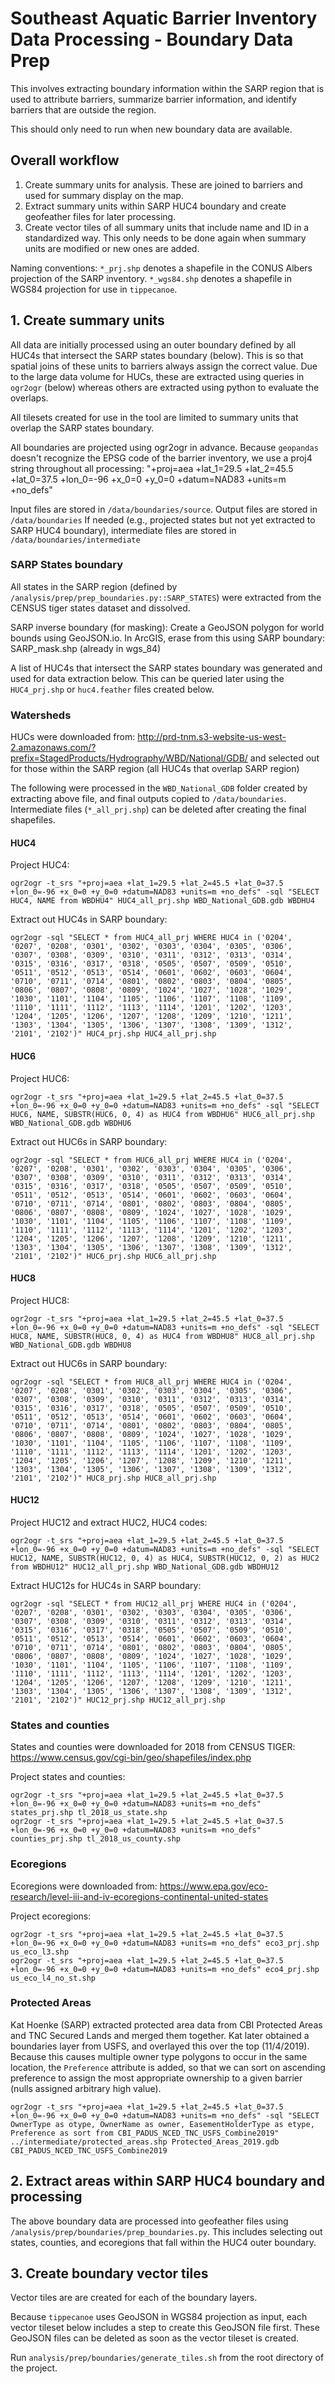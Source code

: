 # Southeast Aquatic Barrier Inventory Data Processing - Boundary Data Prep

This involves extracting boundary information within the SARP region that is used to attribute barriers, summarize barrier information, and identify barriers that are outside the region.

This should only need to run when new boundary data are available.

## Overall workflow

1. Create summary units for analysis. These are joined to barriers and used for summary display on the map.
2. Extract summary units within SARP HUC4 boundary and create geofeather files for later processing.
3. Create vector tiles of all summary units that include name and ID in a standardized way. This only needs to be done again when summary units are modified or new ones are added.

Naming conventions:
`*_prj.shp` denotes a shapefile in the CONUS Albers projection of the SARP inventory.
`*_wgs84.shp` denotes a shapefile in WGS84 projection for use in `tippecanoe`.

## 1. Create summary units

All data are initially processed using an outer boundary defined by all HUC4s that intersect the SARP states boundary (below). This is so that spatial joins of these units to barriers always assign the correct value. Due to the large data volume for HUCs, these are extracted using queries in `ogr2ogr` (below) whereas others are extracted using python to evaluate the overlaps.

All tilesets created for use in the tool are limited to summary units that overlap the SARP states boundary.

All boundaries are projected using ogr2ogr in advance. Because `geopandas` doesn't recognize the EPSG code of the barrier inventory, we use a proj4 string throughout all processing:
"+proj=aea +lat_1=29.5 +lat_2=45.5 +lat_0=37.5 +lon_0=-96 +x_0=0 +y_0=0 +datum=NAD83 +units=m +no_defs"

Input files are stored in `/data/boundaries/source`.
Output files are stored in `/data/boundaries`
If needed (e.g., projected states but not yet extracted to SARP HUC4 boundary), intermediate files are stored in `/data/boundaries/intermediate`

### SARP States boundary

All states in the SARP region (defined by `/analysis/prep/prep_boundaries.py::SARP_STATES`) were extracted from the CENSUS tiger states dataset and dissolved.

SARP inverse boundary (for masking):
Create a GeoJSON polygon for world bounds using GeoJSON.io. In ArcGIS, erase from this
using SARP boundary: SARP_mask.shp (already in wgs_84)

A list of HUC4s that intersect the SARP states boundary was generated and used for data extraction below. This can be queried later using the `HUC4_prj.shp` or `huc4.feather` files created below.

### Watersheds

HUCs were downloaded from: http://prd-tnm.s3-website-us-west-2.amazonaws.com/?prefix=StagedProducts/Hydrography/WBD/National/GDB/
and selected out for those within the SARP region (all HUC4s that overlap SARP region)

The following were processed in the `WBD_National_GDB` folder created by extracting above file, and final outputs copied to `/data/boundaries`. Intermediate files (`*_all_prj.shp`) can be deleted after creating the final shapefiles.

#### HUC4

Project HUC4:

```
ogr2ogr -t_srs "+proj=aea +lat_1=29.5 +lat_2=45.5 +lat_0=37.5 +lon_0=-96 +x_0=0 +y_0=0 +datum=NAD83 +units=m +no_defs" -sql "SELECT HUC4, NAME from WBDHU4" HUC4_all_prj.shp WBD_National_GDB.gdb WBDHU4
```

Extract out HUC4s in SARP boundary:

```
ogr2ogr -sql "SELECT * from HUC4_all_prj WHERE HUC4 in ('0204', '0207', '0208', '0301', '0302', '0303', '0304', '0305', '0306', '0307', '0308', '0309', '0310', '0311', '0312', '0313', '0314', '0315', '0316', '0317', '0318', '0505', '0507', '0509', '0510', '0511', '0512', '0513', '0514', '0601', '0602', '0603', '0604', '0710', '0711', '0714', '0801', '0802', '0803', '0804', '0805', '0806', '0807', '0808', '0809', '1024', '1027', '1028', '1029', '1030', '1101', '1104', '1105', '1106', '1107', '1108', '1109', '1110', '1111', '1112', '1113', '1114', '1201', '1202', '1203', '1204', '1205', '1206', '1207', '1208', '1209', '1210', '1211', '1303', '1304', '1305', '1306', '1307', '1308', '1309', '1312', '2101', '2102')" HUC4_prj.shp HUC4_all_prj.shp
```

#### HUC6

Project HUC6:

```
ogr2ogr -t_srs "+proj=aea +lat_1=29.5 +lat_2=45.5 +lat_0=37.5 +lon_0=-96 +x_0=0 +y_0=0 +datum=NAD83 +units=m +no_defs" -sql "SELECT HUC6, NAME, SUBSTR(HUC6, 0, 4) as HUC4 from WBDHU6" HUC6_all_prj.shp WBD_National_GDB.gdb WBDHU6
```

Extract out HUC6s in SARP boundary:

```
ogr2ogr -sql "SELECT * from HUC6_all_prj WHERE HUC4 in ('0204', '0207', '0208', '0301', '0302', '0303', '0304', '0305', '0306', '0307', '0308', '0309', '0310', '0311', '0312', '0313', '0314', '0315', '0316', '0317', '0318', '0505', '0507', '0509', '0510', '0511', '0512', '0513', '0514', '0601', '0602', '0603', '0604', '0710', '0711', '0714', '0801', '0802', '0803', '0804', '0805', '0806', '0807', '0808', '0809', '1024', '1027', '1028', '1029', '1030', '1101', '1104', '1105', '1106', '1107', '1108', '1109', '1110', '1111', '1112', '1113', '1114', '1201', '1202', '1203', '1204', '1205', '1206', '1207', '1208', '1209', '1210', '1211', '1303', '1304', '1305', '1306', '1307', '1308', '1309', '1312', '2101', '2102')" HUC6_prj.shp HUC6_all_prj.shp
```

#### HUC8

Project HUC8:

```
ogr2ogr -t_srs "+proj=aea +lat_1=29.5 +lat_2=45.5 +lat_0=37.5 +lon_0=-96 +x_0=0 +y_0=0 +datum=NAD83 +units=m +no_defs" -sql "SELECT HUC8, NAME, SUBSTR(HUC8, 0, 4) as HUC4 from WBDHU8" HUC8_all_prj.shp WBD_National_GDB.gdb WBDHU8
```

Extract out HUC6s in SARP boundary:

```
ogr2ogr -sql "SELECT * from HUC8_all_prj WHERE HUC4 in ('0204', '0207', '0208', '0301', '0302', '0303', '0304', '0305', '0306', '0307', '0308', '0309', '0310', '0311', '0312', '0313', '0314', '0315', '0316', '0317', '0318', '0505', '0507', '0509', '0510', '0511', '0512', '0513', '0514', '0601', '0602', '0603', '0604', '0710', '0711', '0714', '0801', '0802', '0803', '0804', '0805', '0806', '0807', '0808', '0809', '1024', '1027', '1028', '1029', '1030', '1101', '1104', '1105', '1106', '1107', '1108', '1109', '1110', '1111', '1112', '1113', '1114', '1201', '1202', '1203', '1204', '1205', '1206', '1207', '1208', '1209', '1210', '1211', '1303', '1304', '1305', '1306', '1307', '1308', '1309', '1312', '2101', '2102')" HUC8_prj.shp HUC8_all_prj.shp
```

#### HUC12

Project HUC12 and extract HUC2, HUC4 codes:

```
ogr2ogr -t_srs "+proj=aea +lat_1=29.5 +lat_2=45.5 +lat_0=37.5 +lon_0=-96 +x_0=0 +y_0=0 +datum=NAD83 +units=m +no_defs" -sql "SELECT HUC12, NAME, SUBSTR(HUC12, 0, 4) as HUC4, SUBSTR(HUC12, 0, 2) as HUC2 from WBDHU12" HUC12_all_prj.shp WBD_National_GDB.gdb WBDHU12
```

Extract HUC12s for HUC4s in SARP boundary:

```
ogr2ogr -sql "SELECT * from HUC12_all_prj WHERE HUC4 in ('0204', '0207', '0208', '0301', '0302', '0303', '0304', '0305', '0306', '0307', '0308', '0309', '0310', '0311', '0312', '0313', '0314', '0315', '0316', '0317', '0318', '0505', '0507', '0509', '0510', '0511', '0512', '0513', '0514', '0601', '0602', '0603', '0604', '0710', '0711', '0714', '0801', '0802', '0803', '0804', '0805', '0806', '0807', '0808', '0809', '1024', '1027', '1028', '1029', '1030', '1101', '1104', '1105', '1106', '1107', '1108', '1109', '1110', '1111', '1112', '1113', '1114', '1201', '1202', '1203', '1204', '1205', '1206', '1207', '1208', '1209', '1210', '1211', '1303', '1304', '1305', '1306', '1307', '1308', '1309', '1312', '2101', '2102')" HUC12_prj.shp HUC12_all_prj.shp
```

### States and counties

States and counties were downloaded for 2018 from CENSUS TIGER: https://www.census.gov/cgi-bin/geo/shapefiles/index.php

Project states and counties:

```
ogr2ogr -t_srs "+proj=aea +lat_1=29.5 +lat_2=45.5 +lat_0=37.5 +lon_0=-96 +x_0=0 +y_0=0 +datum=NAD83 +units=m +no_defs" states_prj.shp tl_2018_us_state.shp
ogr2ogr -t_srs "+proj=aea +lat_1=29.5 +lat_2=45.5 +lat_0=37.5 +lon_0=-96 +x_0=0 +y_0=0 +datum=NAD83 +units=m +no_defs" counties_prj.shp tl_2018_us_county.shp
```

### Ecoregions

Ecoregions were downloaded from: https://www.epa.gov/eco-research/level-iii-and-iv-ecoregions-continental-united-states

Project ecoregions:

```
ogr2ogr -t_srs "+proj=aea +lat_1=29.5 +lat_2=45.5 +lat_0=37.5 +lon_0=-96 +x_0=0 +y_0=0 +datum=NAD83 +units=m +no_defs" eco3_prj.shp us_eco_l3.shp
ogr2ogr -t_srs "+proj=aea +lat_1=29.5 +lat_2=45.5 +lat_0=37.5 +lon_0=-96 +x_0=0 +y_0=0 +datum=NAD83 +units=m +no_defs" eco4_prj.shp us_eco_l4_no_st.shp
```

### Protected Areas

Kat Hoenke (SARP) extracted protected area data from CBI Protected Areas and TNC Secured Lands and merged them together. Kat later obtained a boundaries layer from USFS, and overlayed this over the top (11/4/2019). Because this causes multiple owner type polygons to occur in the same location, the `Preference` attribute is added, so that we can sort on ascending preference to assign the most appropriate ownership to a given barrier (nulls assigned arbitrary high value).

```
ogr2ogr -t_srs "+proj=aea +lat_1=29.5 +lat_2=45.5 +lat_0=37.5 +lon_0=-96 +x_0=0 +y_0=0 +datum=NAD83 +units=m +no_defs" -sql "SELECT OwnerType as otype, OwnerName as owner, EasementHolderType as etype, Preference as sort from CBI_PADUS_NCED_TNC_USFS_Combine2019" ../intermediate/protected_areas.shp Protected_Areas_2019.gdb CBI_PADUS_NCED_TNC_USFS_Combine2019
```

## 2. Extract areas within SARP HUC4 boundary and processing

The above boundary data are processed into geofeather files using `/analysis/prep/boundaries/prep_boundaries.py`. This includes selecting out states, counties, and ecoregions that fall within the HUC4 outer boundary.

## 3. Create boundary vector tiles

Vector tiles are are created for each of the boundary layers.

Because `tippecanoe` uses GeoJSON in WGS84 projection as input, each vector tileset below includes a step to create this GeoJSON file first. These GeoJSON files can be deleted as soon as the vector tileset is created.

Run `analysis/prep/boundaries/generate_tiles.sh` from the root directory of the project.
